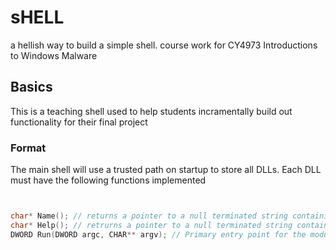 # sHELL
a hellish way to  build a simple shell. 
course work for CY4973 Introductions to Windows Malware

## Basics
This is a teaching shell used to help students incramentally build out functionality for their final project 


### Format
The main shell will use a trusted path on startup to store all DLLs. Each DLL must have the following functions implemented

```c


char* Name(); // returns a pointer to a null terminated string containing the modules name  
char* Help(); // retrurns a pointer to a null terminated string containing a help message 
DWORD Run(DWORD argc, CHAR** argv); // Primary entry point for the module. this runs the command and outputs a DWORD


```
